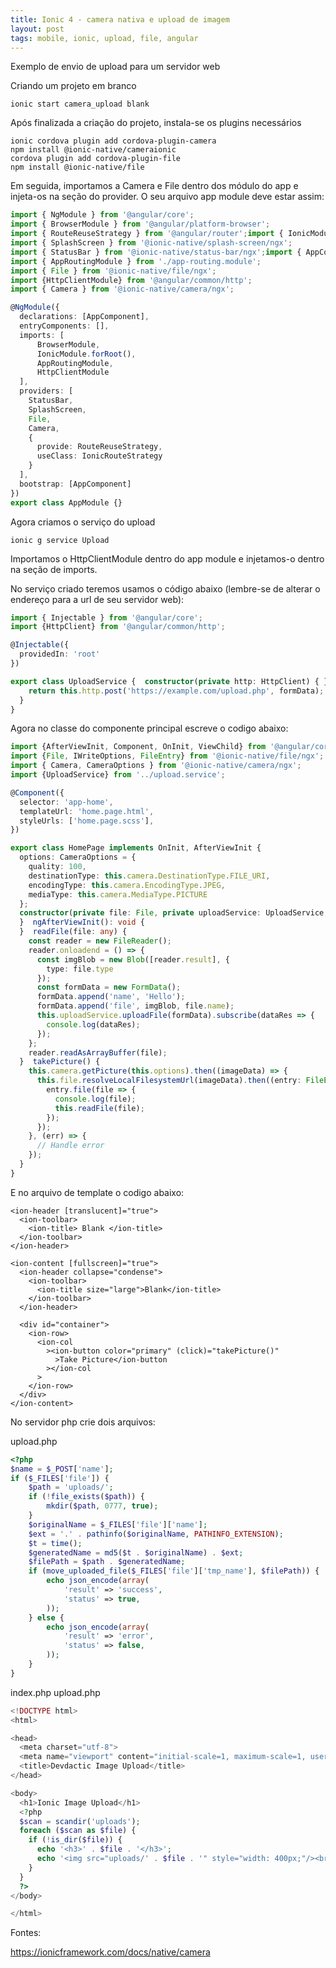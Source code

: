 ```yaml
---
title: Ionic 4 - camera nativa e upload de imagem
layout: post
tags: mobile, ionic, upload, file, angular
---
```

Exemplo de envio de upload para um servidor web

Criando um projeto em branco

```
ionic start camera_upload blank
```

Após finalizada a criação do projeto, instala-se os plugins necessários

```
ionic cordova plugin add cordova-plugin-camera
npm install @ionic-native/cameraionic
cordova plugin add cordova-plugin-file
npm install @ionic-native/file
```
Em seguida, importamos a Camera e File dentro dos módulo do app e injeta-os na seção do provider. O seu arquivo app module deve estar assim:

```ts
import { NgModule } from '@angular/core';
import { BrowserModule } from '@angular/platform-browser';
import { RouteReuseStrategy } from '@angular/router';import { IonicModule, IonicRouteStrategy } from '@ionic/angular';
import { SplashScreen } from '@ionic-native/splash-screen/ngx';
import { StatusBar } from '@ionic-native/status-bar/ngx';import { AppComponent } from './app.component';
import { AppRoutingModule } from './app-routing.module';
import { File } from '@ionic-native/file/ngx';
import {HttpClientModule} from '@angular/common/http';
import { Camera } from '@ionic-native/camera/ngx';

@NgModule({
  declarations: [AppComponent],
  entryComponents: [],
  imports: [
      BrowserModule,
      IonicModule.forRoot(),
      AppRoutingModule,
      HttpClientModule
  ],
  providers: [
    StatusBar,
    SplashScreen,
    File,
    Camera,
    {
      provide: RouteReuseStrategy,
      useClass: IonicRouteStrategy
    }
  ],
  bootstrap: [AppComponent]
})
export class AppModule {}
```

Agora criamos o serviço do upload
```
ionic g service Upload
```

Importamos o HttpClientModule dentro do app module e injetamos-o dentro na seção de imports.

No serviço criado teremos usamos o código abaixo (lembre-se de alterar o endereço para a url de seu servidor web):

```ts
import { Injectable } from '@angular/core';
import {HttpClient} from '@angular/common/http';

@Injectable({
  providedIn: 'root'
})

export class UploadService {  constructor(private http: HttpClient) { }  uploadFile(formData) {
    return this.http.post('https://example.com/upload.php', formData);
  }
}
```

Agora no classe do componente principal escreve o codigo abaixo:

```ts
import {AfterViewInit, Component, OnInit, ViewChild} from '@angular/core';
import {File, IWriteOptions, FileEntry} from '@ionic-native/file/ngx';
import { Camera, CameraOptions } from '@ionic-native/camera/ngx';
import {UploadService} from '../upload.service';

@Component({
  selector: 'app-home',
  templateUrl: 'home.page.html',
  styleUrls: ['home.page.scss'],
})

export class HomePage implements OnInit, AfterViewInit {
  options: CameraOptions = {
    quality: 100,
    destinationType: this.camera.DestinationType.FILE_URI,
    encodingType: this.camera.EncodingType.JPEG,
    mediaType: this.camera.MediaType.PICTURE
  };
  constructor(private file: File, private uploadService: UploadService, private camera: Camera) {}  ngOnInit(): void {
  }  ngAfterViewInit(): void {
  }  readFile(file: any) {
    const reader = new FileReader();
    reader.onloadend = () => {
      const imgBlob = new Blob([reader.result], {
        type: file.type
      });
      const formData = new FormData();
      formData.append('name', 'Hello');
      formData.append('file', imgBlob, file.name);
      this.uploadService.uploadFile(formData).subscribe(dataRes => {
        console.log(dataRes);
      });
    };
    reader.readAsArrayBuffer(file);
  }  takePicture() {
    this.camera.getPicture(this.options).then((imageData) => {
      this.file.resolveLocalFilesystemUrl(imageData).then((entry: FileEntry) => {
        entry.file(file => {
          console.log(file);
          this.readFile(file);
        });
      });
    }, (err) => {
      // Handle error
    });
  }
}
```

E no arquivo de template o codigo abaixo:
```
<ion-header [translucent]="true">
  <ion-toolbar>
    <ion-title> Blank </ion-title>
  </ion-toolbar>
</ion-header>

<ion-content [fullscreen]="true">
  <ion-header collapse="condense">
    <ion-toolbar>
      <ion-title size="large">Blank</ion-title>
    </ion-toolbar>
  </ion-header>

  <div id="container">
    <ion-row>
      <ion-col
        ><ion-button color="primary" (click)="takePicture()"
          >Take Picture</ion-button
        ></ion-col
      >
    </ion-row>
  </div>
</ion-content>

```

No servidor php crie dois arquivos:

upload.php
```php
<?php
$name = $_POST['name'];
if ($_FILES['file']) {
    $path = 'uploads/';
    if (!file_exists($path)) {
        mkdir($path, 0777, true);
    }
    $originalName = $_FILES['file']['name'];
    $ext = '.' . pathinfo($originalName, PATHINFO_EXTENSION);
    $t = time();
    $generatedName = md5($t . $originalName) . $ext;
    $filePath = $path . $generatedName;
    if (move_uploaded_file($_FILES['file']['tmp_name'], $filePath)) {
        echo json_encode(array(
            'result' => 'success',
            'status' => true,
        ));
    } else {
        echo json_encode(array(
            'result' => 'error',
            'status' => false,
        ));
    }
}
```

index.php
upload.php
```php
<!DOCTYPE html>
<html>

<head>
  <meta charset="utf-8">
  <meta name="viewport" content="initial-scale=1, maximum-scale=1, user-scalable=no, width=device-width">
  <title>Devdactic Image Upload</title>
</head>

<body>
  <h1>Ionic Image Upload</h1>
  <?php
  $scan = scandir('uploads');
  foreach ($scan as $file) {
    if (!is_dir($file)) {
      echo '<h3>' . $file . '</h3>';
      echo '<img src="uploads/' . $file . '" style="width: 400px;"/><br />';
    }
  }
  ?>
</body>

</html>
```

Fontes:

https://ionicframework.com/docs/native/camera
